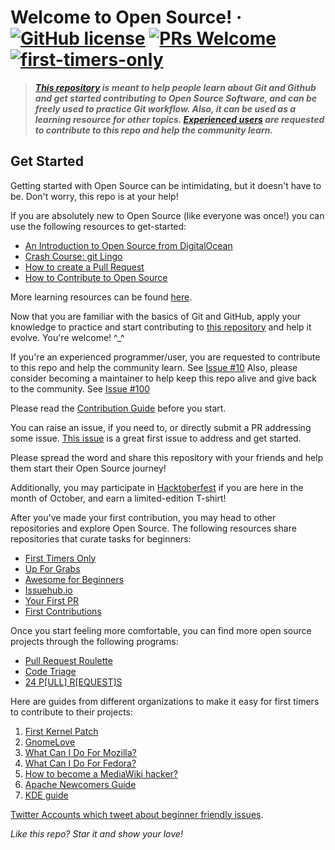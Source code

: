 # Welcome to Open Source! &middot; [![GitHub license](https://img.shields.io/badge/license-MIT-blue.svg)](https://github.com/pr4shan7/beginners-only/blob/master/LICENSE) [![PRs Welcome](https://img.shields.io/badge/PRs-welcome-brightgreen.svg)](https://github.com/pr4shan7/beginners-only/blob/master/README.md#get-started) [![first-timers-only](https://img.shields.io/badge/first--timers--only-friendly-blue.svg?style=flat-square)](https://www.firsttimersonly.com/)

> **_[This repository](https://github.com/pr4shan7/beginners-only) is meant to help people learn about Git and Github and get started contributing to Open Source Software, and can be freely used to practice Git workflow. Also, it can be used as a learning resource for other topics. [Experienced users](https://github.com/pr4shan7/beginners-only/issues/10) are requested to contribute to this repo and help the community learn._**

## Get Started

Getting started with Open Source can be intimidating, but it doesn't have to be. Don't worry, this repo is at your help!

If you are absolutely new to Open Source (like everyone was once!) you can use the following resources to get-started:

* [An Introduction to Open Source from DigitalOcean](https://www.digitalocean.com/community/tutorial_series/an-introduction-to-open-source)
* [Crash Course: git Lingo](https://dev.to/tvanblargan/crash-course-git-lingo-1enj)
* [How to create a Pull Request](https://www.digitalocean.com/community/tutorials/how-to-create-a-pull-request-on-github)
* [How to Contribute to Open Source](https://opensource.guide/how-to-contribute/)

More learning resources can be found [here](https://github.com/pr4shan7/beginners-only/blob/master/Learning-Resources/learning-resources.md#git-github-and-open-source).

Now that you are familiar with the basics of Git and GitHub, apply your knowledge to practice and start contributing to [this repository](https://github.com/pr4shan7/beginners-only) and help it evolve. You're welcome! ^_^

If you're an experienced programmer/user, you are requested to contribute to this repo and help the community learn. See [Issue #10](https://github.com/pr4shan7/beginners-only/issues/10)
Also, please consider becoming a maintainer to help keep this repo alive and give back to the community. See [Issue #100](https://github.com/pr4shan7/beginners-only/issues/100)

Please read the [Contribution Guide](https://github.com/pr4shan7/beginners-only/blob/master/CONTRIBUTING.md) before you start.

You can raise an issue, if you need to, or directly submit a PR addressing some issue.
[This issue](https://github.com/pr4shan7/beginners-only/issues/1) is a great first issue to address and get started.

Please spread the word and share this repository with your friends and help them start their Open Source journey!

Additionally, you may participate in [Hacktoberfest](https://github.com/pr4shan7/beginners-only/blob/master/Hacktoberfest/README.md) if you are here in the month of October, and earn a limited-edition T-shirt!

After you've made your first contribution, you may head to other repositories and explore Open Source. The following resources share repositories that curate tasks for beginners:

* [First Timers Only](https://www.firsttimersonly.com/)
* [Up For Grabs](https://up-for-grabs.net/#/)
* [Awesome for Beginners](https://github.com/mungell/awesome-for-beginners)
* [Issuehub.io](http://issuehub.io/)
* [Your First PR](https://yourfirstpr.github.io/)
* [First Contributions](https://roshanjossey.github.io/first-contributions)

Once you start feeling more comfortable, you can find more open source projects through the following programs:

* [Pull Request Roulette](http://www.pullrequestroulette.com/)
* [Code Triage](https://www.codetriage.com/)
* [24 P[ULL] R[EQUEST]S](https://24pullrequests.com/)

Here are guides from different organizations to make it easy for first timers to contribute to their projects:

1. [First Kernel Patch](https://kernelnewbies.org/FirstKernelPatch)
2. [GnomeLove](https://wiki.gnome.org/action/show/Newcomers?action=show&redirect=GnomeLove)
3. [What Can I Do For Mozilla?](http://www.whatcanidoformozilla.org/#!/progornoprog/support)
4. [What Can I Do For Fedora?](https://whatcanidoforfedora.org/en#designexclamation)
5. [How to become a MediaWiki hacker?](https://www.mediawiki.org/wiki/How_to_become_a_MediaWiki_hacker)
6. [Apache Newcomers Guide](http://community.apache.org/newcomers/index.html)
7. [KDE guide](https://community.kde.org/Get_Involved)

[Twitter Accounts which tweet about beginner friendly issues](https://github.com/pr4shan7/beginners-only/blob/master/help-from-twitter.md).

_Like this repo? Star it and show your love!_

